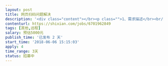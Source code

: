 ```yaml
---                
layout: post       
title: 网页扫码问题解决           
description: '<div class="content"></br><p class="">1、需求描述</br><br/>企业网站原注册产品是手工输入信息注册，网站改版后需要通过微信扫描注册。需要解决这个问题，实现手工输入产品信息实现注册。</br><br/>2、技术细节</br><br/>接单后具体沟通，属于破解类解决问题；</br><br/>①可以从网页注册入口进行分析解决；②也可以分析网站入手，原手工注册产品信息的接口URL有可能该接口仅仅是隐藏了；</br><br/>3、其他</br><br/>具体资料接单后详谈，价格可看问题实际难度再谈。</br></p></br></div>'     
contenturl: https://shixian.com/jobs/6701962849      
tags: [其他,远程]            
salary: 预估5000元          
publish_time: '已发布 2 天'         
start_time: '2018-06-06 15:15:03'           
apply: 4                   
time_range: 3天              
status: 招募中                  
---                 
```

